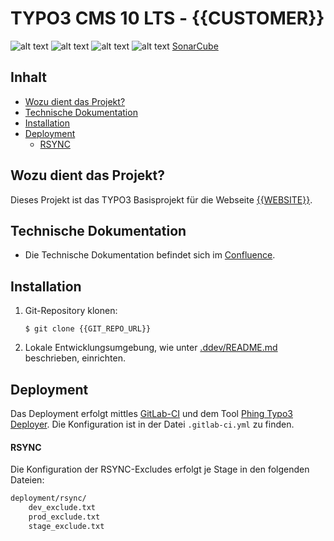 # TYPO3 CMS 10 LTS - {{CUSTOMER}}

![alt text](http://docker.xima.local:10500/api/project_badges/measure?project={{PROJECT_NAME}}&metric=alert_status)
![alt text](http://docker.xima.local:10500/api/project_badges/measure?project={{PROJECT_NAME}}&metric=security_rating)
![alt text](http://docker.xima.local:10500/api/project_badges/measure?project={{PROJECT_NAME}}&metric=reliability_rating)
![alt text](http://docker.xima.local:10500/api/project_badges/measure?project={{PROJECT_NAME}}&metric=coverage)
[SonarCube](http://sonarqube.xima.ws/dashboard?id={{PROJECT_NAME}})

## Inhalt
* [Wozu dient das Projekt?](#intro)
* [Technische Dokumentation](#technical-doc)
* [Installation](#installtion)
* [Deployment](#deployment)
    * [RSYNC](#deployment-rsync)

<a name="intro"></a>
## Wozu dient das Projekt?

Dieses Projekt ist das TYPO3 Basisprojekt für die Webseite [{{WEBSITE}}]({{WEBSITE}}).

<a name="technical-doc"></a>
## Technische Dokumentation
* Die Technische Dokumentation befindet sich im [Confluence]({{LINK_TECH_DOKU}}).

<a name="installtion"></a>
## Installation

1. Git-Repository klonen:

    ````shell script
    $ git clone {{GIT_REPO_URL}}
    ````

2. Lokale Entwicklungsumgebung, wie unter [.ddev/README.md](.ddev/README.md) beschrieben, einrichten.

<a name="deployment"></a>
## Deployment

Das Deployment erfolgt mittles [GitLab-CI](https://docs.gitlab.com/ee/ci/) und dem Tool 
[Phing Typo3 Deployer](https://github.com/hirnsturm/phing-typo3-deployer). Die Konfiguration ist in der 
Datei `.gitlab-ci.yml` zu finden.

<a name="deployment-rsync"></a>
#### RSYNC

Die Konfiguration der RSYNC-Excludes erfolgt je Stage in den folgenden Dateien:

```bash
deployment/rsync/
    dev_exclude.txt
    prod_exclude.txt
    stage_exclude.txt
```
